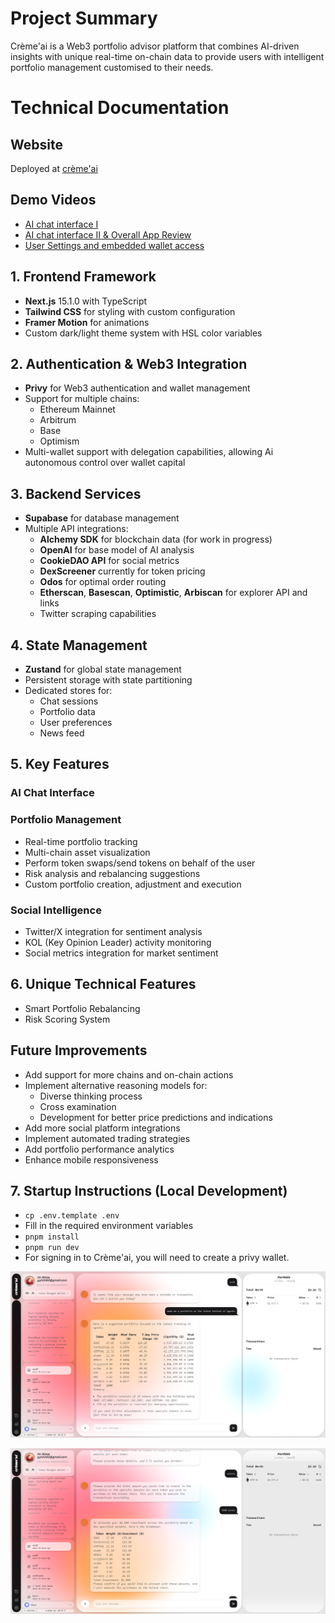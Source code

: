 # Project Summary

Crème'ai is a Web3 portfolio advisor platform that combines AI-driven insights with unique real-time on-chain data to provide users with intelligent portfolio management customised to their needs.

# Technical Documentation

## Website

Deployed at [crème'ai](https://creme-ai.vercel.app)

## Demo Videos

-   [AI chat interface I](https://drive.google.com/file/d/18K4_e1fPBkw7CNu9LPnPqW0JsJHsjM8C/view?usp=drive_link)
-   [AI chat interface II & Overall App Review](https://drive.google.com/file/d/1cqCOAsxGJ7Zg70z_nKI7Jisq8XYcBScy/view?usp=drive_link)
-   [User Settings and embedded wallet access](https://drive.google.com/file/d/1kbAwETS-0V4MkA2UPnqZr9GXOjGrnemc/view?usp=sharing)

## 1. Frontend Framework

-   **Next.js** 15.1.0 with TypeScript
-   **Tailwind CSS** for styling with custom configuration
-   **Framer Motion** for animations
-   Custom dark/light theme system with HSL color variables

## 2. Authentication & Web3 Integration

-   **Privy** for Web3 authentication and wallet management
-   Support for multiple chains:
    -   Ethereum Mainnet
    -   Arbitrum
    -   Base
    -   Optimism
-   Multi-wallet support with delegation capabilities, allowing Ai autonomous control over wallet capital

## 3. Backend Services

-   **Supabase** for database management
-   Multiple API integrations:
    -   **Alchemy SDK** for blockchain data (for work in progress)
    -   **OpenAI** for base model of AI analysis
    -   **CookieDAO API** for social metrics
    -   **DexScreener** currently for token pricing
    -   **Odos** for optimal order routing
    -   **Etherscan**, **Basescan**, **Optimistic**, **Arbiscan** for explorer API and links
    -   Twitter scraping capabilities

## 4. State Management

-   **Zustand** for global state management
-   Persistent storage with state partitioning
-   Dedicated stores for:
    -   Chat sessions
    -   Portfolio data
    -   User preferences
    -   News feed

## 5. Key Features

### AI Chat Interface

### Portfolio Management

-   Real-time portfolio tracking
-   Multi-chain asset visualization
-   Perform token swaps/send tokens on behalf of the user
-   Risk analysis and rebalancing suggestions
-   Custom portfolio creation, adjustment and execution

### Social Intelligence

-   Twitter/X integration for sentiment analysis
-   KOL (Key Opinion Leader) activity monitoring
-   Social metrics integration for market sentiment

## 6. Unique Technical Features

-   Smart Portfolio Rebalancing
-   Risk Scoring System

## Future Improvements

-   Add support for more chains and on-chain actions
-   Implement alternative reasoning models for:
    -   Diverse thinking process
    -   Cross examination
    -   Development for better price predictions and indications
-   Add more social platform integrations
-   Implement automated trading strategies
-   Add portfolio performance analytics
-   Enhance mobile responsiveness

## 7. Startup Instructions (Local Development)

-   `cp .env.template .env`
-   Fill in the required environment variables
-   `pnpm install`
-   `pnpm run dev`
-   For signing in to Crème'ai, you will need to create a privy wallet.

![Demo Screenshot 1](/public/screen_shot1.png)

![Demo Screenshot 2](/public/screen_shot2.png)

